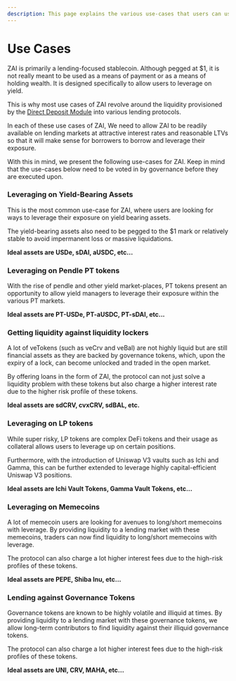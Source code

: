 ```yaml
---
description: This page explains the various use-cases that users can use ZAI with.
---
```


# Use Cases

ZAI is primarily a lending-focused stablecoin. Although pegged at $1, it is not really meant to be used as a means of payment or as a means of holding wealth. It is designed specifically to allow users to leverage on yield.

This is why most use cases of ZAI revolve around the liquidity provisioned by the [Direct Deposit Module](peg-mechanics/direct-deposit-module-ddm.md) into various lending protocols.&#x20;

In each of these use cases of ZAI, We need to allow ZAI to be readily available on lending markets at attractive interest rates and reasonable LTVs so that it will make sense for borrowers to borrow and leverage their exposure.

With this in mind, we present the following use-cases for ZAI. Keep in mind that the use-cases below need to be voted in by governance before they are executed upon.

### **Leveraging on Yield-Bearing Assets**

This is the most common use-case for ZAI, where users are looking for ways to leverage their exposure on yield bearing assets.&#x20;

The yield-bearing assets also need to be pegged to the $1 mark or relatively stable to avoid impermanent loss or massive liquidations.

**Ideal assets are USDe, sDAI, aUSDC, etc...**

### **Leveraging on Pendle PT tokens**

With the rise of pendle and other yield market-places, PT tokens present an opportunity to allow yield managers to leverage their exposure within the various PT markets.

**Ideal assets are PT-USDe, PT-aUSDC, PT-sDAI, etc...**

### Getting liquidity against liquidity lockers

A lot of veTokens (such as veCrv and veBal) are not highly liquid but are still financial assets as they are backed by governance tokens, which, upon the expiry of a lock, can become unlocked and traded in the open market.

By offering loans in the form of ZAI, the protocol can not just solve a liquidity problem with these tokens but also charge a higher interest rate due to the higher risk profile of these tokens.

**Ideal assets are sdCRV, cvxCRV, sdBAL, etc.**

### **Leveraging on LP tokens**&#x20;

While super risky, LP tokens are complex DeFi tokens and their usage as collateral allows users to leverage up on certain positions.&#x20;

Furthermore, with the introduction of Uniswap V3 vaults such as Ichi and Gamma, this can be further extended to leverage highly capital-efficient Uniswap V3 positions.

**Ideal assets are Ichi Vault Tokens, Gamma Vault Tokens, etc...**

### **Leveraging on Memecoins**

A lot of memecoin users are looking for avenues to long/short memecoins with leverage. By providing liquidity to a lending market with these memecoins, traders can now find liquidity to long/short memecoins with leverage.

The protocol can also charge a lot higher interest fees due to the high-risk profiles of these tokens.

**Ideal assets are PEPE, Shiba Inu, etc...**

### **Lending against Governance Tokens**

Governance tokens are known to be highly volatile and illiquid at times. By providing liquidity to a lending market with these governance tokens, we allow long-term contributors to find liquidity against their illiquid governance tokens.

The protocol can also charge a lot higher interest fees due to the high-risk profiles of these tokens.

**Ideal assets are UNI, CRV, MAHA, etc...**
